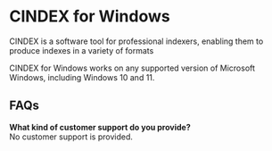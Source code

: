 # CINDEX for Windows
CINDEX is a software tool for professional indexers, enabling them to produce indexes in a variety of formats 

CINDEX for Windows works on any supported version of Microsoft Windows, including Windows 10 and 11.

## FAQs

**What kind of customer support do you provide?**  
No customer support is provided.
